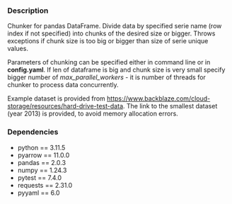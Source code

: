 ### Description

Chunker for pandas DataFrame. Divide data by specified serie name (row index if not specified) into
chunks of the desired size or bigger. Throws exceptions if chunk size is too big or bigger than size
of serie unique values.

Parameters of chunking can be specified either in command line or in **config.yaml**. If len of dataframe
is big and chunk size is very small specify bigger number of *max_parallel_workers* - it
is number of threads for chunker to process data concurrently.

Example dataset is provided from https://www.backblaze.com/cloud-storage/resources/hard-drive-test-data.
The link to the smallest dataset (year 2013) is provided, to avoid memory allocation errors.

### Dependencies

- python == 3.11.5
- pyarrow == 11.0.0
- pandas == 2.0.3
- numpy == 1.24.3
- pytest == 7.4.0
- requests == 2.31.0
- pyyaml == 6.0